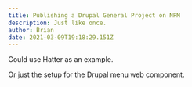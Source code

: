 ```yaml
---
title: Publishing a Drupal General Project on NPM
description: Just like once.
author: Brian
date: 2021-03-09T19:18:29.151Z
---
```

Could use Hatter as an example.

Or just the setup for the Drupal menu web component.